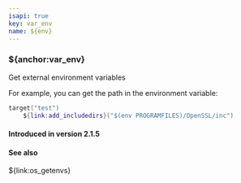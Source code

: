 ```yaml
---
isapi: true
key: var_env
name: ${env}
---
```


### ${anchor:var_env}

Get external environment variables

For example, you can get the path in the environment variable:

```lua
target("test")
    ${link:add_includedirs}("$(env PROGRAMFILES)/OpenSSL/inc")
```

#### Introduced in version 2.1.5

#### See also

${link:os_getenvs}
